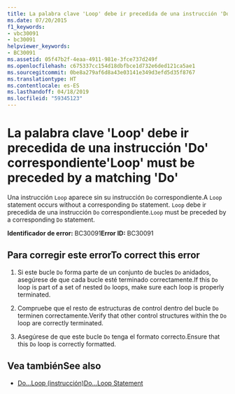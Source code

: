 ```yaml
---
title: La palabra clave 'Loop' debe ir precedida de una instrucción 'Do' correspondiente
ms.date: 07/20/2015
f1_keywords:
- vbc30091
- bc30091
helpviewer_keywords:
- BC30091
ms.assetid: 05f47b2f-4eaa-4911-981e-3fce737d249f
ms.openlocfilehash: c675337cc154d18dbfbce1d732e6ded121ca5ae1
ms.sourcegitcommit: 0be8a279af6d8a43e03141e349d3efd5d35f8767
ms.translationtype: HT
ms.contentlocale: es-ES
ms.lasthandoff: 04/18/2019
ms.locfileid: "59345123"
---
```

# <a name="loop-must-be-preceded-by-a-matching-do"></a><span data-ttu-id="1e7cc-102">La palabra clave 'Loop' debe ir precedida de una instrucción 'Do' correspondiente</span><span class="sxs-lookup"><span data-stu-id="1e7cc-102">'Loop' must be preceded by a matching 'Do'</span></span>
<span data-ttu-id="1e7cc-103">Una instrucción `Loop` aparece sin su instrucción `Do` correspondiente.</span><span class="sxs-lookup"><span data-stu-id="1e7cc-103">A `Loop` statement occurs without a corresponding `Do` statement.</span></span> <span data-ttu-id="1e7cc-104">`Loop` debe ir precedida de una instrucción `Do` correspondiente.</span><span class="sxs-lookup"><span data-stu-id="1e7cc-104">`Loop` must be preceded by a corresponding `Do` statement.</span></span>  
  
 <span data-ttu-id="1e7cc-105">**Identificador de error:** BC30091</span><span class="sxs-lookup"><span data-stu-id="1e7cc-105">**Error ID:** BC30091</span></span>  
  
## <a name="to-correct-this-error"></a><span data-ttu-id="1e7cc-106">Para corregir este error</span><span class="sxs-lookup"><span data-stu-id="1e7cc-106">To correct this error</span></span>  
  
1. <span data-ttu-id="1e7cc-107">Si este bucle `Do` forma parte de un conjunto de bucles `Do` anidados, asegúrese de que cada bucle esté terminado correctamente.</span><span class="sxs-lookup"><span data-stu-id="1e7cc-107">If this `Do` loop is part of a set of nested `Do` loops, make sure each loop is properly terminated.</span></span>  
  
2. <span data-ttu-id="1e7cc-108">Compruebe que el resto de estructuras de control dentro del bucle `Do` terminen correctamente.</span><span class="sxs-lookup"><span data-stu-id="1e7cc-108">Verify that other control structures within the `Do` loop are correctly terminated.</span></span>  
  
3. <span data-ttu-id="1e7cc-109">Asegúrese de que este bucle `Do` tenga el formato correcto.</span><span class="sxs-lookup"><span data-stu-id="1e7cc-109">Ensure that this `Do` loop is correctly formatted.</span></span>  
  
## <a name="see-also"></a><span data-ttu-id="1e7cc-110">Vea también</span><span class="sxs-lookup"><span data-stu-id="1e7cc-110">See also</span></span>

- [<span data-ttu-id="1e7cc-111">Do...Loop (instrucción)</span><span class="sxs-lookup"><span data-stu-id="1e7cc-111">Do...Loop Statement</span></span>](../../visual-basic/language-reference/statements/do-loop-statement.md)
